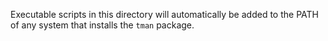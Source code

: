 Executable scripts in this directory will automatically be added to the PATH
of any system that installs the `tman` package.
